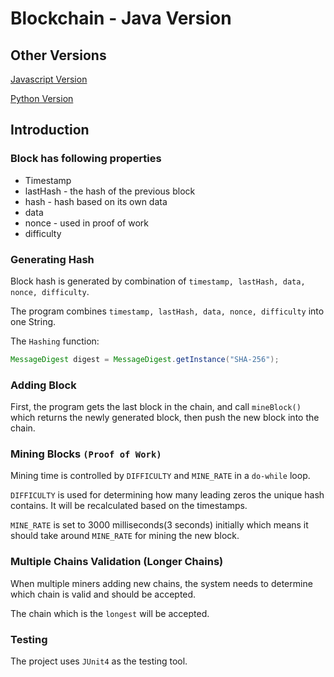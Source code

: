 # Blockchain - Java Version
## Other Versions
[Javascript Version](https://github.com/PuChen7/blockchain_simulator/tree/master/blockchain-javascript)

[Python Version](https://github.com/PuChen7/blockchain_simulator/tree/master/blockchain_python)

## Introduction
### Block has following properties
* Timestamp
* lastHash - the hash of the previous block 
* hash - hash based on its own data
* data
* nonce - used in proof of work
* difficulty

### Generating Hash
Block hash is generated by combination of `timestamp, lastHash, data, nonce, difficulty`. 

The program combines `timestamp, lastHash, data, nonce, difficulty` into one String.

The `Hashing` function:

```java
MessageDigest digest = MessageDigest.getInstance("SHA-256");
```

### Adding Block
First, the program gets the last block in the chain, and call `mineBlock()` which returns the newly generated block, then push the new block into the chain.

### Mining Blocks `(Proof of Work)`
Mining time is controlled by `DIFFICULTY` and `MINE_RATE` in a `do-while` loop. 

`DIFFICULTY` is used for determining how many leading zeros the unique hash contains. It will be recalculated based on the timestamps.

`MINE_RATE` is set to 3000 milliseconds(3 seconds) initially which means it should take around `MINE_RATE` for mining the new block.

### Multiple Chains Validation (Longer Chains)
When multiple miners adding new chains, the system needs to determine which chain is valid and should be accepted. 

The chain which is the `longest` will be accepted. 

### Testing
The project uses `JUnit4` as the testing tool.